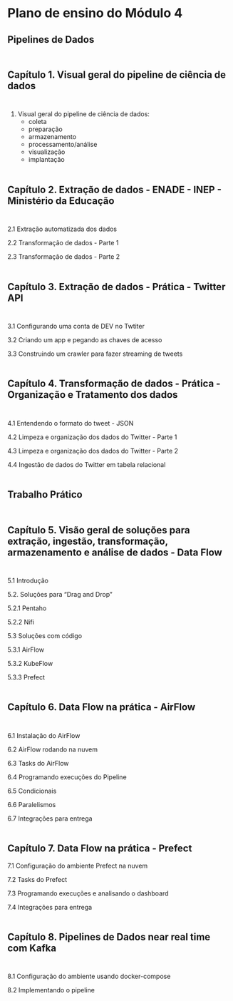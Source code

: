 # Plano de ensino do Módulo 4
## Pipelines de Dados<br></br>


## Capítulo 1. Visual geral do pipeline de ciência de dados<br></br>

1. Visual geral do pipeline de ciência de dados: 
    * coleta 
    * preparação 
    * armazenamento 
    * processamento/análise 
    * visualização 
    * implantação<br></br>

 
## Capítulo 2. Extração de dados - ENADE - INEP - Ministério da Educação<br></br>

2.1 Extração automatizada dos dados

2.2 Transformação de dados - Parte 1

2.3 Transformação de dados - Parte 2<br></br>

 
## Capítulo 3. Extração de dados - Prática - Twitter API<br></br>

3.1 Configurando uma conta de DEV no Twtiter

3.2 Criando um app e pegando as chaves de acesso

3.3 Construindo um crawler para fazer streaming de tweets<br></br>

 
## Capítulo 4. Transformação de dados - Prática - Organização e Tratamento dos dados<br></br>

4.1 Entendendo o formato do tweet - JSON

4.2 Limpeza e organização dos dados do Twitter - Parte 1

4.3 Limpeza e organização dos dados do Twitter - Parte 2

4.4 Ingestão de dados do Twitter em tabela relacional<br></br>

 
## Trabalho Prático<br></br> 

 
## Capítulo 5. Visão geral de soluções para extração, ingestão, transformação, armazenamento e análise de dados - Data Flow<br></br>

5.1 Introdução

5.2. Soluções para “Drag and Drop”

5.2.1 Pentaho

5.2.2 Nifi

5.3 Soluções com código

5.3.1 AirFlow

5.3.2 KubeFlow

5.3.3 Prefect<br></br>

 
## Capítulo 6. Data Flow na prática - AirFlow<br></br>

6.1 Instalação do AirFlow

6.2 AirFlow rodando na nuvem

6.3 Tasks do AirFlow

6.4 Programando execuções do Pipeline 

6.5 Condicionais

6.6 Paralelismos 

6.7 Integrações para entrega<br></br>

 
## Capítulo 7. Data Flow na prática - Prefect

7.1 Configuração do ambiente Prefect na nuvem

7.2 Tasks do Prefect

7.3 Programando execuções e analisando o dashboard

7.4 Integrações para entrega<br></br>

 
## Capítulo 8. Pipelines de Dados near real time com Kafka<br></br> 

8.1 Configuração do ambiente usando docker-compose

8.2 Implementando o pipeline<br></br>